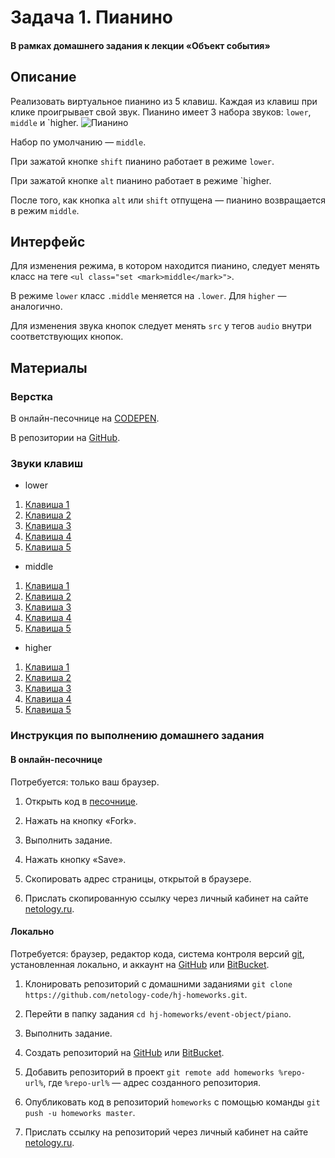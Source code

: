 # Задача 1. Пианино

#### В рамках домашнего задания к лекции «Объект события»

## Описание

Реализовать виртуальное пианино из 5 клавиш. Каждая из клавиш при клике проигрывает свой звук.
Пианино имеет 3 набора звуков: `lower`, `middle` и `higher.
![Пианино](./res/piano.png)

Набор по умолчанию — `middle`.

При зажатой кнопке `shift` пианино работает в режиме `lower`.

При зажатой кнопке `alt` пианино работает в режиме `higher.

После того, как кнопка `alt` или `shift` отпущена — пианино возвращается в режим `middle`.

## Интерфейс

Для изменения режима, в котором находится пианино, следует менять класс на теге `<ul class="set <mark>middle</mark>">`.

В режиме `lower` класс `.middle` меняется на `.lower`. Для `higher` — аналогично.

Для изменения звука кнопок следует менять `src` у тегов `audio` внутри соответствующих кнопок.

## Материалы

### Верстка

В онлайн-песочнице на [CODEPEN](https://codepen.io/solarrust/pen/jBoggY).

В репозитории на [GitHub](https://github.com/netology-code/hj-homeworks/tree/master/event-object/piano).

### Звуки клавиш

- lower

1. [Клавиша 1](https://netology-code.github.io/hj-homeworks/event-object/piano/sounds/lower/first.mp3)
2. [Клавиша 2](https://netology-code.github.io/hj-homeworks/event-object/piano/sounds/lower/second.mp3)
3. [Клавиша 3](https://netology-code.github.io/hj-homeworks/event-object/piano/sounds/lower/third.mp3)
4. [Клавиша 4](https://netology-code.github.io/hj-homeworks/event-object/piano/sounds/lower/fourth.mp3)
5. [Клавиша 5](https://netology-code.github.io/hj-homeworks/event-object/piano/sounds/lower/fifth.mp3)

- middle

1. [Клавиша 1](https://netology-code.github.io/hj-homeworks/event-object/piano/sounds/middle/first.mp3)
2. [Клавиша 2](https://netology-code.github.io/hj-homeworks/event-object/piano/sounds/middle/second.mp3)
3. [Клавиша 3](https://netology-code.github.io/hj-homeworks/event-object/piano/sounds/middle/third.mp3)
4. [Клавиша 4](https://netology-code.github.io/hj-homeworks/event-object/piano/sounds/middle/fourth.mp3)
5. [Клавиша 5](https://netology-code.github.io/hj-homeworks/event-object/piano/sounds/middle/fifth.mp3)

- higher

1. [Клавиша 1](https://netology-code.github.io/hj-homeworks/event-object/piano/sounds/higher/first.mp3)
2. [Клавиша 2](https://netology-code.github.io/hj-homeworks/event-object/piano/sounds/higher/second.mp3)
3. [Клавиша 3](https://netology-code.github.io/hj-homeworks/event-object/piano/sounds/higher/third.mp3)
4. [Клавиша 4](https://netology-code.github.io/hj-homeworks/event-object/piano/sounds/higher/fourth.mp3)
5. [Клавиша 5](https://netology-code.github.io/hj-homeworks/event-object/piano/sounds/higher/fifth.mp3)

### Инструкция по выполнению домашнего задания

#### В онлайн-песочнице

Потребуется: только ваш браузер.

1. Открыть код в [песочнице](https://codepen.io/solarrust/pen/jBoggY).

2. Нажать на кнопку «Fork».

3. Выполнить задание.

4. Нажать кнопку «Save».

5. Скопировать адрес страницы, открытой в браузере.

6. Прислать скопированную ссылку через личный кабинет на сайте [netology.ru](http://netology.ru/).    

#### Локально

Потребуется: браузер, редактор кода, система контроля версий [git](https://git-scm.com), установленная локально, и аккаунт на [GitHub](https://github.com/) или [BitBucket](https://bitbucket.org/).

1. Клонировать репозиторий с домашними заданиями `git clone https://github.com/netology-code/hj-homeworks.git`.

2. Перейти в папку задания `cd hj-homeworks/event-object/piano`.

3. Выполнить задание.

4. Создать репозиторий на [GitHub](https://github.com/) или [BitBucket](https://bitbucket.org/).

5. Добавить репозиторий в проект `git remote add homeworks %repo-url%`, где `%repo-url%` — адрес созданного репозитория.

6. Опубликовать код в репозиторий `homeworks` с помощью команды `git push -u homeworks master`.

7. Прислать ссылку на репозиторий через личный кабинет на сайте [netology.ru](http://netology.ru/).
